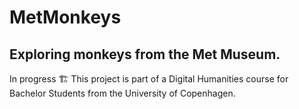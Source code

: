 # MetMonkeys
## Exploring monkeys from the Met Museum. 

In progress 🏗️ This project is part of a Digital Humanities course for Bachelor Students from the University of Copenhagen. 
